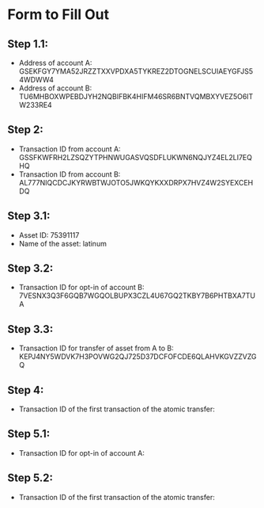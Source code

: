 # Form to Fill Out

## Step 1.1:

* Address of account A: GSEKFGY7YMA52JRZZTXXVPDXA5TYKREZ2DTOGNELSCUIAEYGFJS54WDWW4
* Address of account B: TU6MHBOXWPEBDJYH2NQBIFBK4HIFM46SR6BNTVQMBXYVEZ5O6ITW233RE4

## Step 2:

* Transaction ID from account A: GSSFKWFRH2LZSQZYTPHNWUGASVQSDFLUKWN6NQJYZ4EL2LI7EQHQ
* Transaction ID from account B: AL777NIQCDCJKYRWBTWJOTO5JWKQYKXXDRPX7HVZ4W2SYEXCEHDQ

## Step 3.1:

* Asset ID: 75391117
* Name of the asset: latinum

## Step 3.2:

* Transaction ID for opt-in of account B: 7VESNX3Q3F6GQB7WGQOLBUPX3CZL4U67GQ2TKBY7B6PHTBXA7TUA

## Step 3.3:

* Transaction ID for transfer of asset from A to B: KEPJ4NY5WDVK7H3POVWG2QJ725D37DCFOFCDE6QLAHVKGVZZVZGQ

## Step 4:

* Transaction ID of the first transaction of the atomic transfer:

## Step 5.1:

* Transaction ID for opt-in of account A:

## Step 5.2:

* Transaction ID of the first transaction of the atomic transfer:
